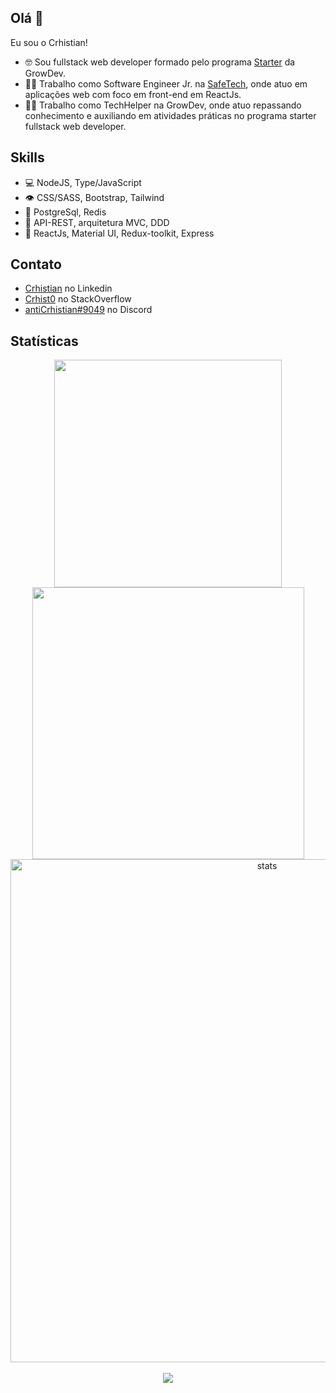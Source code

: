 ## Olá 👋
Eu sou o Crhistian!



- 🤓 Sou fullstack web developer formado pelo programa [Starter](https://www.growdev.com.br/starter) da GrowDev. 
- 👨‍💻 Trabalho como Software Engineer Jr. na [SafeTech](https://safetech.inf.br/), onde atuo em aplicações web com foco em front-end em ReactJs.
- 🧑‍🏫 Trabalho como TechHelper na GrowDev, onde atuo repassando conhecimento e auxiliando em atividades práticas no programa starter fullstack web developer.

## Skills
- 💻 NodeJS, Type/JavaScript
- 👁️ CSS/SASS, Bootstrap, Tailwind
- 💾 PostgreSql, Redis
- 💭 API-REST, arquitetura MVC, DDD
- 🧩 ReactJs, Material UI, Redux-toolkit, Express

## Contato
- [Crhistian](https://www.linkedin.com/in/crhistian-de-oliveira-b35841161/) no Linkedin
- [Crhist0](https://stackoverflow.com/users/edit/18503978) no StackOverflow
- [antiCrhistian#9049](./) no Discord
 
## Statísticas
<div align="center">
<a href="https://github.com/Crhist0">
<div id="flexBox" align="center">
<img width="364px"  src="https://github-readme-stats.vercel.app/api/top-langs/?username=Crhist0&layout=compact&langs_count=7&theme=onedark"/> <img  width="435px"  src="https://github-readme-stats.vercel.app/api?username=Crhist0&show_icons=true&theme=onedark&include_all_commits=true&count_private=true"/>
</div>
<img  width="805px"  align="center" src="https://github-readme-streak-stats.herokuapp.com/?user=Crhist0&theme=onedark" alt="stats" />
 <br />
 <br />
 <div id="trophies" align="center">
<img src="https://github-profile-trophy.vercel.app/?username=Crhist0&theme=onedark&title=Stars,Followers,Commit,Repo,Issues,PullRequest,MultiLanguage&margin-w=29&margin-h=0&row=1&column=6&no-frame=true"/>
 </div>
</div>
  
  

  

